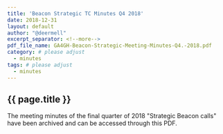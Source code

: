 ```yaml
---
title: 'Beacon Strategic TC Minutes Q4 2018'
date: 2018-12-31
layout: default
author: "@deermell"
excerpt_separator: <!--more-->
pdf_file_name: GA4GH-Beacon-Strategic-Meeting-Minutes-Q4.-2018.pdf
category: # please adjust
  - minutes
tags: # please adjust
  - minutes
---
```


## {{ page.title }}

The meeting minutes of the final quarter of 2018 "Strategic Beacon calls" have been archived and can be accessed through this PDF.

<!--more-->
